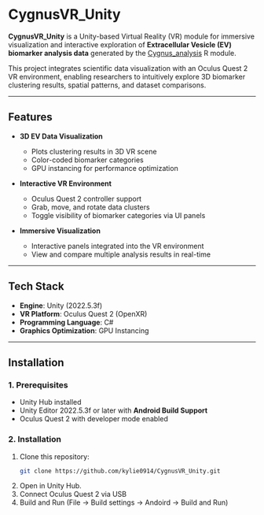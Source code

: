 # CygnusVR_Unity

**CygnusVR_Unity** is a Unity-based Virtual Reality (VR) module for immersive visualization and interactive exploration of **Extracellular Vesicle (EV) biomarker analysis data** generated by the [Cygnus_analysis](https://github.com/kylie0914/Cygnus_analysis.git) R module.

This project integrates scientific data visualization with an Oculus Quest 2 VR environment, enabling researchers to intuitively explore 3D biomarker clustering results, spatial patterns, and dataset comparisons.

---

## Features
- **3D EV Data Visualization**
  - Plots clustering results in 3D VR scene
  - Color-coded biomarker categories
  - GPU instancing for performance optimization

- **Interactive VR Environment**
  - Oculus Quest 2 controller support
  - Grab, move, and rotate data clusters
  - Toggle visibility of biomarker categories via UI panels

- **Immersive Visualization**
  - Interactive panels integrated into the VR environment
  - View and compare multiple analysis results in real-time

---

## Tech Stack
- **Engine**: Unity (2022.5.3f)
- **VR Platform**: Oculus Quest 2 (OpenXR)
- **Programming Language**: C#
- **Graphics Optimization**: GPU Instancing

--- 
## Installation
### 1. Prerequisites
- Unity Hub installed
- Unity Editor 2022.5.3f or later with **Android Build Support**
- Oculus Quest 2 with developer mode enabled

### 2. Installation
1. Clone this repository:
   ```bash
   git clone https://github.com/kylie0914/CygnusVR_Unity.git

2. Open in Unity Hub.
3. Connect Oculus Quest 2 via USB
4. Build and Run (File -> Build settings -> Andoird -> Build and Run)

   
